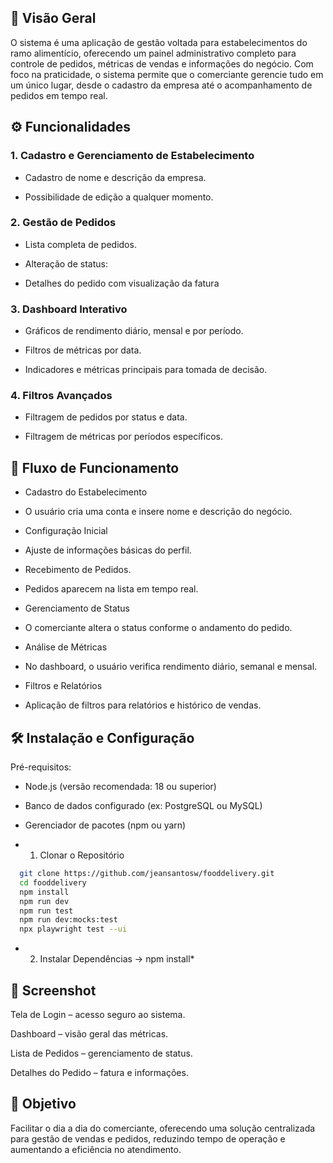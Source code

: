 ## 📒 Visão Geral

O sistema é uma aplicação de gestão voltada para estabelecimentos do ramo alimentício, oferecendo um painel administrativo completo para controle de pedidos, métricas de vendas e informações do negócio.
Com foco na praticidade, o sistema permite que o comerciante gerencie tudo em um único lugar, desde o cadastro da empresa até o acompanhamento de pedidos em tempo real.

## ⚙️ Funcionalidades
### 1. Cadastro e Gerenciamento de Estabelecimento
* Cadastro de nome e descrição da empresa.

* Possibilidade de edição a qualquer momento.

### 2. Gestão de Pedidos

* Lista completa de pedidos.

* Alteração de status:

* Detalhes do pedido com visualização da fatura

### 3. Dashboard Interativo
* Gráficos de rendimento diário, mensal e por período.

* Filtros de métricas por data.

* Indicadores e métricas principais para tomada de decisão.

### 4. Filtros Avançados
* Filtragem de pedidos por status e data.

* Filtragem de métricas por períodos específicos.


## 🔄 Fluxo de Funcionamento

* Cadastro do Estabelecimento

* O usuário cria uma conta e insere nome e descrição do negócio.

* Configuração Inicial

* Ajuste de informações básicas do perfil.

* Recebimento de Pedidos.

* Pedidos aparecem na lista em tempo real.

* Gerenciamento de Status

* O comerciante altera o status conforme o andamento do pedido.

* Análise de Métricas

* No dashboard, o usuário verifica rendimento diário, semanal e mensal.

* Filtros e Relatórios

* Aplicação de filtros para relatórios e histórico de vendas.

## 🛠️ Instalação e Configuração
Pré-requisitos:

* Node.js (versão recomendada: 18 ou superior)

* Banco de dados configurado (ex: PostgreSQL ou MySQL)

* Gerenciador de pacotes (npm ou yarn)


- 1. Clonar o Repositório

```bash
  git clone https://github.com/jeansantosw/fooddelivery.git
  cd fooddelivery
  npm install
  npm run dev
  npm run test
  npm run dev:mocks:test
  npx playwright test --ui 
```



- 2. Instalar Dependências -> npm install*

## 📸 Screenshot
Tela de Login – acesso seguro ao sistema.

Dashboard – visão geral das métricas.

Lista de Pedidos – gerenciamento de status.

Detalhes do Pedido – fatura e informações.

## 🎯 Objetivo
Facilitar o dia a dia do comerciante, oferecendo uma solução centralizada para gestão de vendas e pedidos, reduzindo tempo de operação e aumentando a eficiência no atendimento.

